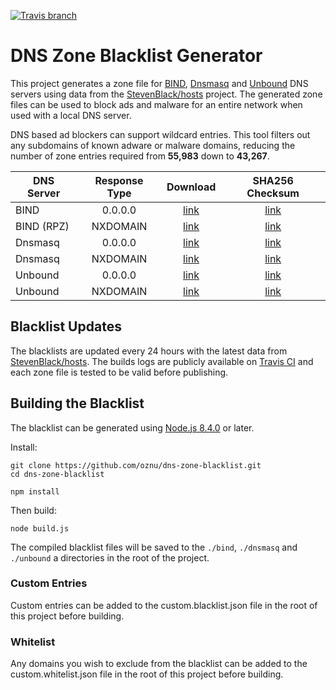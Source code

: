 [![Travis branch](https://img.shields.io/travis/oznu/dns-zone-blacklist/master.svg)](https://travis-ci.org/oznu/dns-zone-blacklist)

# DNS Zone Blacklist Generator

This project generates a zone file for [BIND](https://en.wikipedia.org/wiki/BIND), [Dnsmasq](https://en.wikipedia.org/wiki/Dnsmasq) and [Unbound](https://en.wikipedia.org/wiki/Unbound_(DNS_server)) DNS servers using data from the [StevenBlack/hosts](https://github.com/StevenBlack/hosts) project. The generated zone files can be used to block ads and malware for an entire network when used with a local DNS server.

DNS based ad blockers can support wildcard entries. This tool filters out any subdomains of known adware or malware domains, reducing the number of zone entries required from **55,983** down to **43,267**.

| DNS Server | Response Type | Download  | SHA256 Checksum |
| ---------- |:-------------:|:---------:|:---------------:|
| BIND | 0.0.0.0 | [link](https://raw.githubusercontent.com/oznu/dns-zone-blacklist/master/bind/zones.blacklist) | [link](https://raw.githubusercontent.com/oznu/dns-zone-blacklist/master/bind/zones.blacklist.checksum) |
| BIND (RPZ) | NXDOMAIN | [link](https://raw.githubusercontent.com/oznu/dns-zone-blacklist/master/bind/bind-nxdomain.blacklist) | [link](https://raw.githubusercontent.com/oznu/dns-zone-blacklist/master/bind/bind-nxdomain.blacklist.checksum) |
| Dnsmasq | 0.0.0.0 | [link](https://raw.githubusercontent.com/oznu/dns-zone-blacklist/master/dnsmasq/dnsmasq.blacklist) | [link](https://raw.githubusercontent.com/oznu/dns-zone-blacklist/master/dnsmasq/dnsmasq.blacklist.checksum) |
| Dnsmasq | NXDOMAIN | [link](https://raw.githubusercontent.com/oznu/dns-zone-blacklist/master/dnsmasq/dnsmasq-server.blacklist) | [link](https://raw.githubusercontent.com/oznu/dns-zone-blacklist/master/dnsmasq/dnsmasq-server.blacklist.checksum) |
| Unbound | 0.0.0.0 | [link](https://raw.githubusercontent.com/oznu/dns-zone-blacklist/master/unbound/unbound.blacklist) | [link](https://raw.githubusercontent.com/oznu/dns-zone-blacklist/master/unbound/unbound.blacklist.checksum) |
| Unbound | NXDOMAIN | [link](https://raw.githubusercontent.com/oznu/dns-zone-blacklist/master/unbound/unbound-nxdomain.blacklist) | [link](https://raw.githubusercontent.com/oznu/dns-zone-blacklist/master/unbound/unbound-nxdomain.blacklist.checksum) |

## Blacklist Updates

The blacklists are updated every 24 hours with the latest data from [StevenBlack/hosts](https://github.com/StevenBlack/hosts). The builds logs are publicly available on [Travis CI](https://travis-ci.org/oznu/dns-zone-blacklist) and each zone file is tested to be valid before publishing.

## Building the Blacklist

The blacklist can be generated using [Node.js 8.4.0](https://nodejs.org) or later.

Install:

```
git clone https://github.com/oznu/dns-zone-blacklist.git
cd dns-zone-blacklist

npm install
```

Then build:

```
node build.js
```

The compiled blacklist files will be saved to the `./bind`, `./dnsmasq` and `./unbound` a directories in the root of the project.

### Custom Entries

Custom entries can be added to the custom.blacklist.json file in the root of this project before building.

### Whitelist

Any domains you wish to exclude from the blacklist can be added to the custom.whitelist.json file in the root of this project before building.
